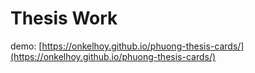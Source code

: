 # Thesis Work 

demo: [https://onkelhoy.github.io/phuong-thesis-cards/](https://onkelhoy.github.io/phuong-thesis-cards/)